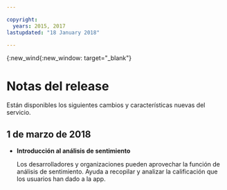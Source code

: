 ```yaml
---

copyright:
  years: 2015, 2017
lastupdated: "18 January 2018"

---
```


{:new_wind{:new_window: target="_blank"}

# Notas del release
Están disponibles los siguientes cambios y características nuevas del servicio. 

## 1 de marzo de 2018

- **Introducción al análisis de sentimiento** 

   Los desarrolladores y organizaciones pueden aprovechar la función de análisis de sentimiento. Ayuda a recopilar y analizar la calificación que los usuarios han dado a la app.

   
